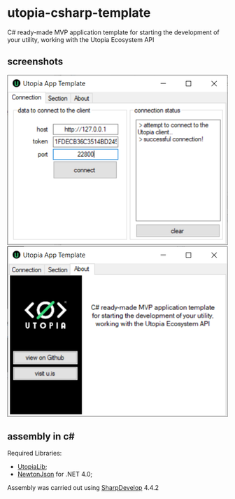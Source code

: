 # utopia-csharp-template

C# ready-made MVP application template for starting the development of your utility, working with the Utopia Ecosystem API

## screenshots

![screenshot](https://github.com/Sagleft/utopia-csharp-template/raw/master/img/screen1.png)
![screenshot](https://github.com/Sagleft/utopia-csharp-template/raw/master/img/screen2.png)

## assembly in c#

Required Libraries:

* [UtopiaLib](https://github.com/Sagleft/utopialib-csharp);
* [NewtonJson](https://www.newtonsoft.com/json) for .NET 4.0;

Assembly was carried out using [SharpDevelop](http://www.icsharpcode.net/OpenSource/SD/Default.aspx) 4.4.2
